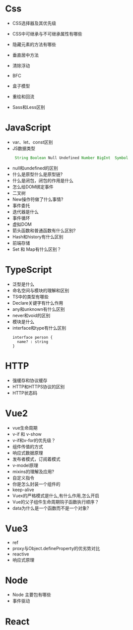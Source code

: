 Css
=========
- CSS选择器及其优先级

- CSS中可继承与不可继承属性有哪些
- 隐藏元素的方法有哪些
- 垂直居中方法
- 清除浮动
- BFC
- 盒子模型
- 重绘和回流
- Sass和Less区别

JavaScript
=========

- var、let、const区别
- JS数据类型
  ```js
   String Boolean Null Undefined Number BigInt  Symbol
  ```
- null和undefined的区别
- 什么是原型什么是原型链?
- 什么是闭包，闭包的作用是什么
- 怎么给DOM绑定事件
- 二叉树
- New操作符做了什么事情?
- 事件委托
- 迭代器是什么
- 事件循环
- 虚拟DOM
- 箭头函数和普通函数有什么区别?
- Hash和history有什么区别
- 前端存储
- Set 和 Map有什么区别？

TypeScript
=========
- 泛型是什么
- 命名空间与模块的理解和区别
- TS中的类型有哪些
- Declare关键字有什么作用
- any和unknown有什么区别
- never和void的区别
- 模块是什么
- interface和type有什么区别
  ```TS
  interface person {
    name? : string
  }
  ```

HTTP
=========
- 强缓存和协议缓存
- HTTP和HTTPS协议的区别
- HTTP状态码

Vue2
=========
- vue生命周期
- v-if 和 v-show
- v-if和v-for的优先级？
- 组件传值的方式
- 响应式数据原理
- 发布者模式，订阅着模式
- v-model原理
- mixins的理解及应用?
- 自定义指令
- 你是怎么封装一个组件的
- keep-alive
- Vuex的严格模式是什么,有什么作用,怎么开启
- Vue的父子组件生命周期钩子函数执行顺序？
- data为什么是一个函数而不是一个对象?

Vue3
=========
- ref
- proxy与Object.defineProperty的优劣势对比
- reactive
- 响应式原理

Node
=========
- Node 主要包有哪些
- 事件驱动

React
=========

